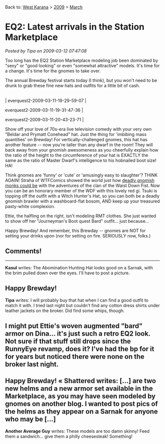 Back to: [West Karana](/posts/westkarana.md) > [2009](/posts/2009/westkarana.md) > [March](./westkarana.md)
# EQ2: Latest arrivals in the Station Marketplace

*Posted by Tipa on 2009-03-12 07:47:08*

Too long has the EQ2 Station Marketplace modeling job been dominated by "sexy" or "good looking" or even "somewhat attractive" models. It's time for a change. It's time for the gnomes to take over.

The annual Brewday festival starts today (I think), but you won't need to be drunk to grab these fine new hats and outfits for a little bit of cash.



|  |  |  |
| --- | --- | --- |
|
 everquest2-2009-03-11-19-29-59-07 |

 everquest2-2009-03-11-19-31-47-36 |

 everquest2-2009-03-11-20-43-23-71 |




Show off your love of 70s-era live television comedy with your very own "Beldar and Prymatt Conehead" hat. Just the thing for 'imbibing mass quantities' on Brewday! For vertically-challenged gnomes, this hat has another feature -- now you're taller than any dwarf in the room! They will back away from your gnomish awesomeness as you cheerfully explain how the ratio of the height to the circumference of your hat is EXACTLY the same as the ratio of Master Dwarf's intelligence to his hobnailed boot size! HA!

Think gnomes are 'funny' or 'cute' or 'amusingly easy to slaughter'? THINK AGAIN! Straha of WTFComics showed the world just how [deadly gnomish monks could be](http://www.wtfcomics.com/archive.html?344_13) with the adventures of the clan of the Waist Down Fist. Now you can be an honorary member of the WDF with this lovely red gi. Tsuki is topping off the outfit with a Witch Hunter's Hat, so you can both be a deadly gnomish brawler with a washboard-flat bosom, AND keep up your treasured pasty-white complexion.

Ettie, the halfling on the right, isn't modeling RMT clothes. She just wanted to show off her "Journeyman's Boot quest Bard" outfit... just because...

Happy Brewday! And remember, this Brewday -- gnomes are NOT for setting your drinks upon (nor for setting on fire. SERIOUSLY now, folks.)

## Comments!
---
**Kasul** writes: The Abomination Hunting Hat looks good on a Sarnak, with the brim pulled down over the eyes. I'll have to post a picture.

Happy Brewday!
---
**Tipa** writes: I will probably buy that hat when I can find a good outfit to match it with. I tried last night but couldn't find any cotton dress shirts under leather jackets on the broker. Did find some whips, though.

I might put Ettie's woven augmented "bard" armor on Dina... it's just such a retro EQ2 look. Not sure if that stuff still drops since the RunnyEye revamp, does it? I've had the bp for it for years but noticed there were none on the broker last night.
---
**Happy Brewday! &laquo; Shattered** writes: [...] are two new helms and a new armor set available in the Marketplace, as you may have seen modeled by gnomes on another blog. I wanted to post pics of the helms as they appear on a Sarnak for anyone who may be [...]
---
**Another Average Guy** writes: These models are too damn skinny! Feed them a sandwich... give them a philly cheesesteak! Something!
